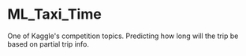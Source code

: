 # ML_Taxi_Time
One of Kaggle's competition topics. Predicting how long will the trip be based on partial trip info.
